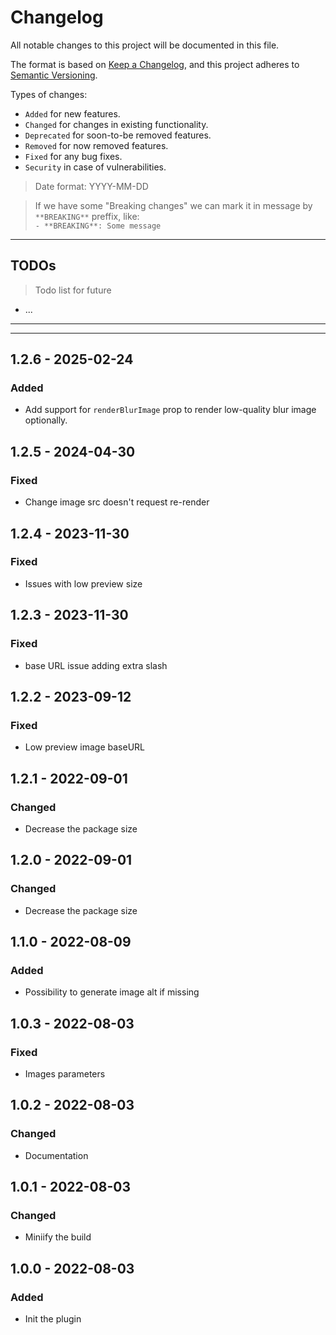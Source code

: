 # Changelog
All notable changes to this project will be documented in this file.

The format is based on [Keep a Changelog](https://keepachangelog.com/en/1.0.0/),
and this project adheres to [Semantic Versioning](https://semver.org/spec/v2.0.0.html).

Types of changes:
- `Added` for new features.
- `Changed` for changes in existing functionality.
- `Deprecated` for soon-to-be removed features.
- `Removed` for now removed features.
- `Fixed` for any bug fixes.
- `Security` in case of vulnerabilities.

> Date format: YYYY-MM-DD

> If we have some "Breaking changes" we can mark it in message by `**BREAKING**` preffix, like:  
> `- **BREAKING**: Some message`

-------------

## TODOs
> Todo list for future

- ...

-------------

-------------

## 1.2.6 - 2025-02-24
### Added
- Add support for `renderBlurImage` prop to render low-quality blur image optionally.

## 1.2.5 - 2024-04-30
### Fixed
- Change image src doesn't request re-render

## 1.2.4 - 2023-11-30
### Fixed
- Issues with low preview size

## 1.2.3 - 2023-11-30
### Fixed
- base URL issue adding extra slash

## 1.2.2 - 2023-09-12
### Fixed
- Low preview image baseURL

## 1.2.1 - 2022-09-01
### Changed
- Decrease the package size

## 1.2.0 - 2022-09-01
### Changed
- Decrease the package size

## 1.1.0 - 2022-08-09
### Added
- Possibility to generate image alt if missing

## 1.0.3 - 2022-08-03
### Fixed
- Images parameters

## 1.0.2 - 2022-08-03
### Changed
- Documentation
## 1.0.1 - 2022-08-03
### Changed
- Miniify the build

## 1.0.0 - 2022-08-03
### Added
- Init the plugin